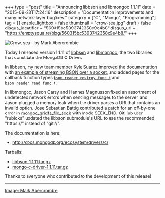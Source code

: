 +++
type = "post"
title = "Announcing libbson and libmongoc 1.1.11"
date = "2015-09-23T17:24:16"
description = "Documentation improvements and many network-layer bugfixes."
category = ["C", "Mongo", "Programming"]
tag = []
enable_lightbox = false
thumbnail = "crow-sea.jpg"
draft = false
disqus_identifier = "560315bc5393742358c9e4b8"
disqus_url = "https://emptysqua.re/blog/560315bc5393742358c9e4b8/"
+++

<p><img style="display:block; margin-left:auto; margin-right:auto;" src="crow-sea.jpg" alt="Crow, sea - by Mark Abercrombie" title="Crow, sea - by Mark Abercrombie" /></p>
<p>Today I released version 1.1.11 of <a href="http://mongoc.org/libbson/current/">libbson</a> and <a href="http://mongoc.org/libmongoc/current/">libmongoc</a>, the two libraries that constitute the MongoDB C Driver.</p>
<p>In libbson, my new team member Kyle Suarez improved the documentation with <a href="https://github.com/mongodb/libbson/blob/master/examples/bson-streaming-reader.c">an example of streaming BSON over a socket</a>, and added pages for the callback function types <a href="http://mongoc.org/libbson/current/bson_reader_destroy_func_t.html"><code>bson_reader_destroy_func_t</code></a> and <a href="http://mongoc.org/libbson/current/bson_reader_read_func_t.html"><code>bson_reader_read_func_t</code></a>.</p>
<p>In libmongoc, Jason Carey and Hannes Magnusson fixed an assortment of undetected network errors when sending messages to the server, and Jason plugged a memory leak when the driver parses a URI that contains an invalid option. Jose Sebastian Battig contributed a patch for an off-by-one error in <a href="http://mongoc.org/libmongoc/current/mongoc_gridfs_file_seek.html">mongoc_gridfs_file_seek</a> with mode SEEK_END. GitHub user "rubicks" updated the libbson submodule's URL to use the recommended "https://" instead of "git://".</p>
<p>The documentation is here:</p>
<ul>
<li><a href="http://docs.mongodb.org/ecosystem/drivers/c/">http://docs.mongodb.org/ecosystem/drivers/c/</a></li>
</ul>
<p>Tarballs:</p>
<ul>
<li><a href="https://github.com/mongodb/libbson/releases/download/1.1.11/libbson-1.1.11.tar.gz">libbson-1.1.11.tar.gz</a></li>
<li><a href="https://github.com/mongodb/mongo-c-driver/releases/download/1.1.11/mongo-c-driver-1.1.11.tar.gz">mongo-c-driver-1.1.11.tar.gz</a></li>
</ul>
<p>Thanks to everyone who contributed to the development of this release!</p>
<hr />
<p><a href="https://www.flickr.com/photos/streetseens/16689162036/">Image: Mark Abercrombie</a></p>
